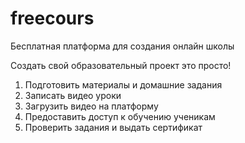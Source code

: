 # freecours
Бесплатная платформа для создания онлайн школы

Создать свой образовательный проект это просто!

1. Подготовить материалы и домашние задания
2. Записать видео уроки
3. Загрузить видео на платформу
4. Предоставить доступ к обучению ученикам
5. Проверить задания и выдать сертификат
